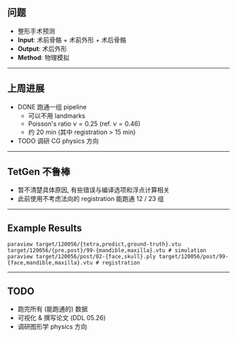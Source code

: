 ## 问题

- 整形手术预测
- **Input**: 术前骨骼 + 术前外形 + 术后骨骼
- **Output**: 术后外形
- **Method**: 物理模拟

---

## 上周进展

- DONE 跑通一组 pipeline
  - 可以不用 landmarks
  - Poisson's ratio $\nu = 0.25$ (ref. $\nu = 0.46$)
  - 约 20 min (其中 registration > 15 min)
- TODO 调研 CG physics 方向

---

## TetGen 不鲁棒

- 暂不清楚具体原因, 有些错误与编译选项和浮点计算相关
- 此前使用不考虑法向的 registration 能跑通 12 / 23 组

---

## Example Results

```shell
paraview target/120056/{tetra,predict,ground-truth}.vtu target/120056/{pre,post}/99-{mandible,maxilla}.vtu # simulation
paraview target/120056/post/02-{face,skull}.ply target/120056/post/99-{face,mandible,maxilla}.vtu # registration
```

---

## TODO

- 跑完所有 (能跑通的) 数据
- 可视化 \& 撰写论文 (DDL 05.26)
- 调研图形学 physics 方向
